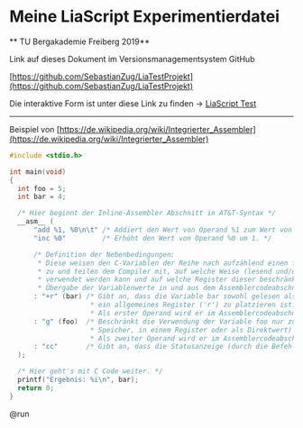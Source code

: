 <!--

author:   Sebastian Zug
email:    sebastian.zug@informatik.tu-freiberg.de
version:  0.0.1
language: de
narrator: Deutsch Female

import: https://raw.githubusercontent.com/liaScript/rextester_template/master/README.md

@run: @Rextester.C_clang

@run_stdin: @Rextester.C_clang(false,`@input(1)`)
-->

# Meine LiaScript Experimentierdatei
** TU Bergakademie Freiberg 2019**

Link auf dieses Dokument im Versionsmanagementsystem GitHub

[https://github.com/SebastianZug/LiaTestProjekt](https://github.com/SebastianZug/LiaTestProjekt)

Die interaktive Form ist unter diese Link zu finden ->
[LiaScript Test](https://liascript.github.io/course/?https://raw.githubusercontent.com/SebastianZug/LiaTestProjekt/master/README.md#1)

---------------------------------------------------------------------

Beispiel von [https://de.wikipedia.org/wiki/Integrierter_Assembler](https://de.wikipedia.org/wiki/Integrierter_Assembler)

```c    HelloWorld.c
#include <stdio.h>

int main(void)
{
  int foo = 5;
  int bar = 4;

  /* Hier beginnt der Inline-Assembler Abschnitt in AT&T-Syntax */
  __asm__ (
      "add %1, %0\n\t" /* Addiert den Wert von Operand %1 zum Wert von Operand %0. */
      "inc %0"         /* Erhöht den Wert von Operand %0 um 1. */

      /* Definition der Nebenbedingungen:
       * Diese weisen den C-Variablen der Reihe nach aufzählend einen für den Inline-Assemblercode nutzbaren Operanden
       * zu und teilen dem Compiler mit, auf welche Weise (lesend und/oder schreibend) dieser im Inline-Assemblercode
       * verwendet werden kann und auf welche Register dieser beschränkt ist. Dadurch wird eine korrekte und effiziente
       * Übergabe der Variablenwerte in und aus dem Assemblercodeabschnitt gewährleistet. */
      : "+r" (bar) /* Gibt an, dass die Variable bar sowohl gelesen als auch beschrieben ('+') wird und deren Wert in
                    * ein allgemeines Register ('r') zu platzieren ist.
                    * Als erster Operand wird er im Assemblercodeabschnitt unter der Bezeichnung %0 genutzt. */
      : "g" (foo)  /* Beschränkt die Verwendung der Variable foo nur zum Lesen. Sie kann auf beliebige Weise ('g', im
                    * Speicher, in einem Register oder als Direktwert) an den Assemblerteil übergeben werden.
                    * Als zweiter Operand wird er im Assemblercodeabschnitt unter der Bezeichnung %1 genutzt */
      : "cc"       /* Gibt an, dass die Statusanzeige (durch die Befehle add und inc) verändert wurde. */
  );

  /* Hier geht's mit C Code weiter. */
  printf("Ergebnis: %i\n", bar);
  return 0;
}
```
@run
